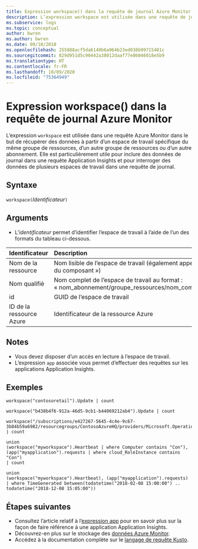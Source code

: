 ```yaml
---
title: Expression workspace() dans la requête de journal Azure Monitor | Microsoft Docs
description: L’expression workspace est utilisée dans une requête de journal Azure Monitor dans le but de récupérer des données à partir d’un espace de travail spécifique du même groupe de ressources, d’un autre groupe de ressources ou d’un autre abonnement.
ms.subservice: logs
ms.topic: conceptual
author: bwren
ms.author: bwren
ms.date: 09/10/2018
ms.openlocfilehash: 255888acf5da6149b6a964b23ed038b99715481c
ms.sourcegitcommit: 829d951d5c90442a38012daaf77e86046018e5b9
ms.translationtype: HT
ms.contentlocale: fr-FR
ms.lasthandoff: 10/09/2020
ms.locfileid: "75364949"
---
```

# <a name="workspace-expression-in-azure-monitor-log-query"></a>Expression workspace() dans la requête de journal Azure Monitor

L’expression `workspace` est utilisée dans une requête Azure Monitor dans le but de récupérer des données à partir d’un espace de travail spécifique du même groupe de ressources, d’un autre groupe de ressources ou d’un autre abonnement. Elle est particulièrement utile pour inclure des données de journal dans une requête Application Insights et pour interroger des données de plusieurs espaces de travail dans une requête de journal.


## <a name="syntax"></a>Syntaxe

`workspace(`*Identificateur*`)`

## <a name="arguments"></a>Arguments

- L’*identificateur* permet d’identifier l’espace de travail à l’aide de l’un des formats du tableau ci-dessous.

| Identificateur | Description | Exemple
|:---|:---|:---|
| Nom de la ressource | Nom lisible de l’espace de travail (également appelé « nom du composant ») | workspace("contosoretail") |
| Nom qualifié | Nom complet de l’espace de travail au format : « nom_abonnement/groupe_ressources/nom_composant » | workspace('Contoso/ContosoResource/ContosoWorkspace') |
| id | GUID de l’espace de travail | workspace("b438b3f6-912a-46d5-9db1-b42069242ab4") |
| ID de la ressource Azure | Identificateur de la ressource Azure | workspace("/subscriptions/e4227-645-44e-9c67-3b84b5982/resourcegroups/ContosoAzureHQ/providers/Microsoft.OperationalInsights/workspaces/contosoretail") |


## <a name="notes"></a>Notes

* Vous devez disposer d’un accès en lecture à l’espace de travail.
* L’expression `app` associée vous permet d’effectuer des requêtes sur les applications Application Insights.

## <a name="examples"></a>Exemples

```Kusto
workspace("contosoretail").Update | count
```
```Kusto
workspace("b438b4f6-912a-46d5-9cb1-b44069212ab4").Update | count
```
```Kusto
workspace("/subscriptions/e427267-5645-4c4e-9c67-3b84b59a6982/resourcegroups/ContosoAzureHQ/providers/Microsoft.OperationalInsights/workspaces/contosoretail").Event | count
```
```Kusto
union 
(workspace("myworkspace").Heartbeat | where Computer contains "Con"),
(app("myapplication").requests | where cloud_RoleInstance contains "Con")
| count  
```
```Kusto
union 
(workspace("myworkspace").Heartbeat), (app("myapplication").requests)
| where TimeGenerated between(todatetime("2018-02-08 15:00:00") .. todatetime("2018-12-08 15:05:00"))
```

## <a name="next-steps"></a>Étapes suivantes

- Consultez l’article relatif à l’[expression app](app-expression.md) pour en savoir plus sur la façon de faire référence à une application Application Insights.
- Découvrez-en plus sur le stockage des [données Azure Monitor](log-query-overview.md).
- Accédez à la documentation complète sur le [langage de requête Kusto](/azure/kusto/query/).
